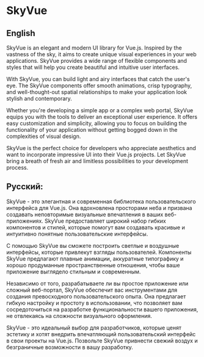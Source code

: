 # SkyVue

## English

SkyVue is an elegant and modern UI library for Vue.js. Inspired by the vastness of the sky, it aims to create unique visual experiences in your web applications. SkyVue provides a wide range of flexible components and styles that will help you create beautiful and intuitive user interfaces.

With SkyVue, you can build light and airy interfaces that catch the user's eye. The SkyVue components offer smooth animations, crisp typography, and well-thought-out spatial relationships to make your application look stylish and contemporary.

Whether you're developing a simple app or a complex web portal, SkyVue equips you with the tools to deliver an exceptional user experience. It offers easy customization and simplicity, allowing you to focus on building the functionality of your application without getting bogged down in the complexities of visual design.

SkyVue is the perfect choice for developers who appreciate aesthetics and want to incorporate impressive UI into their Vue.js projects. Let SkyVue bring a breath of fresh air and limitless possibilities to your development process.

## Русский:
SkyVue - это элегантная и современная библиотека пользовательского интерфейса для Vue.js. Она вдохновлена просторами неба и призвана создавать неповторимые визуальные впечатления в ваших веб-приложениях. SkyVue предоставляет широкий набор гибких компонентов и стилей, которые помогут вам создавать красивые и интуитивно понятные пользовательские интерфейсы.

С помощью SkyVue вы сможете построить светлые и воздушные интерфейсы, которые привлекут взгляды пользователей. Компоненты SkyVue предлагают плавные анимации, аккуратные типографику и хорошо продуманные пространственные отношения, чтобы ваше приложение выглядело стильным и современным.

Независимо от того, разрабатываете ли вы простое приложение или сложный веб-портал, SkyVue обеспечит вас инструментами для создания превосходного пользовательского опыта. Она предлагает гибкую настройку и простоту в использовании, что позволяет вам сосредоточиться на разработке функциональности вашего приложения, не отвлекаясь на сложности визуального оформления.

SkyVue - это идеальный выбор для разработчиков, которые ценят эстетику и хотят внедрить впечатляющий пользовательский интерфейс в свои проекты на Vue.js. Позвольте SkyVue привнести свежий воздух и безграничные возможности в вашу разработку.